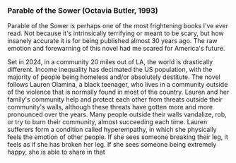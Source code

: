 ### Parable of the Sower (Octavia Butler, 1993)

Parable of the Sower is perhaps one of the most frightening books I've ever read. Not because it's intrinsically terrifying or meant to be scary, but how insanely accurate it is for being published almost 30 years ago. The raw emotion and forewarning of this novel had me scared for America's future.  

Set in 2024, in a community 20 miles out of LA, the world is drastically different. Income inequality has decimated the US population, with the majority of people being homeless and/or absolutely destitute. The novel follows Lauren Olamina, a black teenager, who lives in a community outside of the violence that is normally found in most of the country. Lauren and her family's community help and protect each other from threats outside their community's walls, although these threats have gotten more and more pronounced over the years. Many people outside their walls vandalize, rob, or try to burn their community, almost succeeding each time. Lauren sufferers form a condition called hyperempathy, in which she physically feels the emotion of other people. If she sees someone breaking their leg, it feels as if she has broken her leg. If she sees someone being extremely happy, she is able to share in that